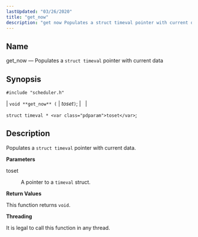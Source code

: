 ```yaml
---
lastUpdated: "03/26/2020"
title: "get_now"
description: "get now Populates a struct timeval pointer with current data void get now toset struct timeval toset Populates a struct timeval pointer with current data toset A pointer to a timeval struct This function returns void It is legal to call this function in any thread..."
---
```


<a name="apis.get_now"></a> 
## Name

get_now — Populates a `struct timeval` pointer with current data

## Synopsis

`#include "scheduler.h"`

| `void **get_now** (` | <var class="pdparam">toset</var>`)`; |   |

`struct timeval * <var class="pdparam">toset</var>`;<a name="idp63978896"></a> 
## Description

Populates a `struct timeval` pointer with current data.

**<a name="idp63980544"></a> Parameters**

<dl class="variablelist">

<dt>toset</dt>

<dd>

A pointer to a `timeval` struct.

</dd>

</dl>

**<a name="idp63983712"></a> Return Values**

This function returns `void`.

**<a name="idp63985072"></a> Threading**

It is legal to call this function in any thread.